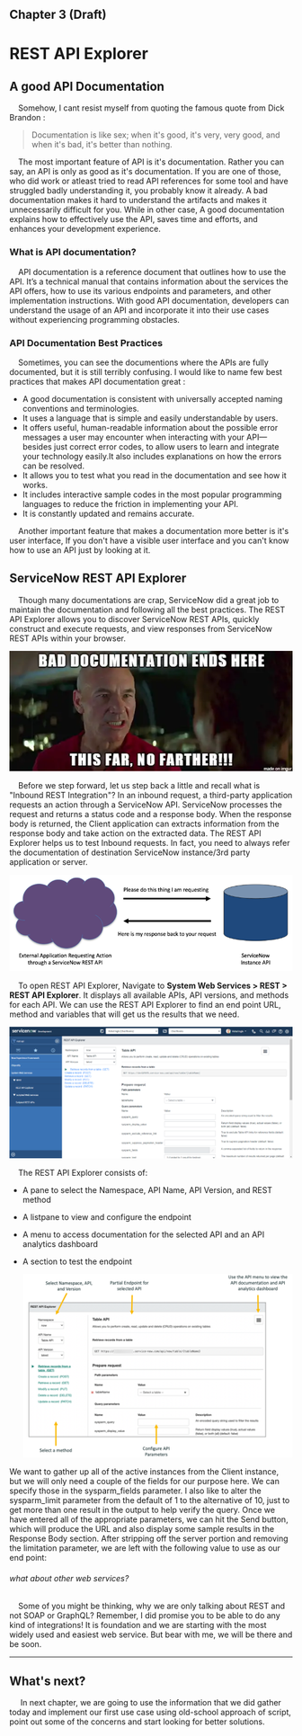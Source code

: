 ## Chapter 3 (Draft)

# REST API Explorer

## A good API Documentation

&nbsp;&nbsp;&nbsp;&nbsp;Somehow, I cant resist myself from quoting the famous quote from Dick Brandon :

> Documentation is like sex; when it's good, it's very, very good, and when it's bad, it's better than nothing.

&nbsp;&nbsp;&nbsp;&nbsp;The most important feature of API is it's documentation. Rather you can say, an API is only as good as it's documentation. If you are one of those, who did work or atleast tried to read API references for some tool and have struggled badly understanding it, you probably know it already. A bad documentation makes it hard to understand the artifacts and makes it unnecessarily difficult for you. While in other case, A good documentation explains how to effectively use the API, saves time and efforts, and enhances your development experience.

### What is API documentation?

&nbsp;&nbsp;&nbsp;&nbsp;API documentation is a reference document that outlines how to use the API. It’s a technical manual that contains information about the services the API offers, how to use its various endpoints and parameters, and other implementation instructions. With good API documentation, developers can understand the usage of an API and incorporate it into their use cases without experiencing programming obstacles.

### API Documentation Best Practices

&nbsp;&nbsp;&nbsp;&nbsp;Sometimes, you can see the documentions where the APIs are fully documented, but it is still terribly confusing. I would like to name few best practices that makes API documentation great :

- A good documentation is consistent with universally accepted naming conventions and terminologies.
- It uses a language that is simple and easily understandable by users.
- It offers useful, human-readable information about the possible error messages a user may encounter when interacting with your API—besides just correct error codes, to allow users to learn and integrate your technology easily.It also includes explanations on how the errors can be resolved.
- It allows you to test what you read in the documentation and see how it works.
- It includes interactive sample codes in the most popular programming languages to reduce the friction in implementing your API.
- It is constantly updated and remains accurate.

&nbsp;&nbsp;&nbsp;&nbsp;Another important feature that makes a documentation more better is it's user interface, If you don't have a visible user interface and you can't know how to use an API just by looking at it.

## ServiceNow REST API Explorer

&nbsp;&nbsp;&nbsp;&nbsp;Though many documentations are crap, ServiceNow did a great job to maintain the documentation and following all the best practices. The REST API Explorer allows you to discover ServiceNow REST APIs, quickly construct and execute requests, and view responses from ServiceNow REST APIs within your browser.

![Good Documentation](/images/stop-documentation-madness.webp)

&nbsp;&nbsp;&nbsp;&nbsp;Before we step forward, let us step back a little and recall what is "Inbound REST Integration"? In an inbound request, a third-party application requests an action through a ServiceNow API. ServiceNow processes the request and returns a status code and a response body. When the response body is returned, the Client application can extracts information from the response body and take action on the extracted data. The REST API Explorer helps us to test Inbound requests. In fact, you need to always refer the documentation of destination ServiceNow instance/3rd party application or server.

![Inbound](/images/app_store_learnv2_rest_sandiego_inbound_images_inbound_genericrequest.png)

&nbsp;&nbsp;&nbsp;&nbsp;To open REST API Explorer, Navigate to **System Web Services > REST > REST API Explorer**. It displays all available APIs, API versions, and methods for each API. We can use the REST API Explorer to find an end point URL, method and variables that will get us the results that we need.

![RESTAPIExplorer1](/images/RESTAPIExplorer1.png)

&nbsp;&nbsp;&nbsp;&nbsp;The REST API Explorer consists of:

- A pane to select the Namespace, API Name, API Version, and REST method
- A listpane to view and configure the endpoint
- A menu to access documentation for the selected API and an API analytics dashboard
- A section to test the endpoint

  ![REST API Explorer 2](/images/app_store_learnv2_rest_sandiego_inbound_images_inbound_apiexploreranatomy.png)

We want to gather up all of the active instances from the Client instance, but we will only need a couple of the fields for our purpose here. We can specify those in the sysparm_fields parameter. I also like to alter the sysparm_limit parameter from the default of 1 to the alternative of 10, just to get more than one result in the output to help verify the query.
Once we have entered all of the appropriate parameters, we can hit the Send button, which will produce the URL and also display some sample results in the Response Body section. After stripping off the server portion and removing the limitation parameter, we are left with the following value to use as our end point:

###### what about other web services?

&nbsp;&nbsp;&nbsp;&nbsp;Some of you might be thinking, why we are only talking about REST and not SOAP or GraphQL? Remember, I did promise you to be able to do any kind of integrations! It is foundation and we are starting with the most widely used and easiest web service. But bear with me, we will be there and be soon.

---

## What's next?

&nbsp;&nbsp;&nbsp;&nbsp; In next chapter, we are going to use the information that we did gather today and implement our first use case using old-school approach of script, point out some of the concerns and start looking for better solutions.
